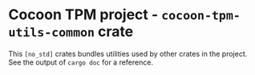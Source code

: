 # Cocoon TPM project - `cocoon-tpm-utils-common` crate

This `[no_std]` crates bundles utilities used by other crates in the
project. See the output of `cargo doc` for a reference.
